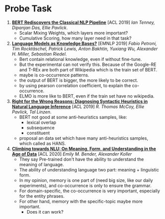 # Probe Task

1. [**BERT Rediscovers the Classical NLP Pipeline**](https://github.com/iofu728/PaperRead/blob/master/paper/NLP/Probe/BertRediscovers.pdf) [ACL 2019] _Ian Tenney, Dipanjan Das, Ellie Pavlick_.
   - Scalar Mixing Weights, which layers more important?
   - Cumulative Scoring, how many layer need in that task?
2. [**Language Models as Knowledge Bases?**](https://github.com/iofu728/PaperRead/blob/master/paper/NLP/Probe/LMasKB.pdf) [EMNLP 2019] _Fabio Petroni, Tim Rocktäschel, Patrick Lewis, Anton Bakhtin, Yuxiang Wu, Alexander H. Miller, Sebastian Riedel_.
   - Bert contain relational knowledge, even if without fine-tune.
   - But the experimental can not verify this. Because of the Google-RE and T-REx are both part of Wikipedia which is the train set of BERT.
   - maybe is co-occurrence patterns.
   - the output of BERT is bigger, the more likely to be correct.
   - by using pearson correlation coefficient, to explain the co-occurrence.
   - ELMO is more like to BERT, even if the train set have no wikipedia.
3. [**Right for the Wrong Reasons: Diagnosing Syntactic Heuristics in Natural Language Inference**](https://github.com/iofu728/PaperRead/bl/master/paper/NLP/Probe/RightForTheWrongReasons.pdf) [ACL 2019] _R. Thomas McCoy, Ellie Pavlick, Tal Linzen_.
   - BERT not good at some anti-heuristics samples, like:
     - lexical overlap
     - subsequence
     - constituent
   - proposal an data set which have many anti-heuristics samples, which called as HANS.
4. [**Climbing towards NLU: On Meaning, Form, and Understanding in the Age of Data**](https://github.com/iofu728/PaperRead/blob/master/paper/NLP/Probe/climbing_towards_nlu_on_meaning_form_and_understanding_in_the_age_of_data.pdf) [ACL 2020] _Emily M. Bender, Alexander Koller_
   - They say Pre-trained don't have the ability to understand the meaning of language.
   - The ability of understanding language two part: meaning + linguistic form.
   - In my opinion, memory is one part of (need big size, like our daily experiments), and co-occurrence is only to ensure the grammar.
   - For domain-specific, the co-occurrence is very important, especially for the entity phrases.
   - For other hand, memory with the specific-topic maybe more important.
     - Does it can work?
